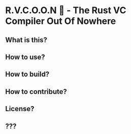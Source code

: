 # R.V.C.O.O.N 🦝 - The Rust VC Compiler Out Of Nowhere

## What is this?

## How to use?

## How to build?

## How to contribute?

## License?

## ???
